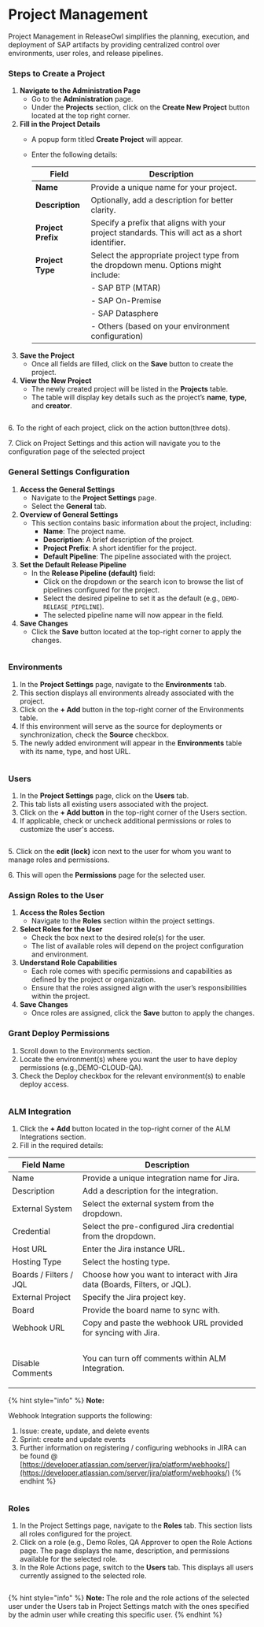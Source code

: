 # Project Management

Project Management in ReleaseOwl simplifies the planning, execution, and deployment of SAP artifacts by providing centralized control over environments, user roles, and release pipelines.

### Steps to Create a Project

1. **Navigate to the Administration Page**
   * Go to the **Administration** page.
   * Under the **Projects** section, click on the **Create New Project** button located at the top right corner.
2. **Fill in the Project Details**
   * A popup form titled **Create Project** will appear.
   *   Enter the following details:

       | **Field**          | **Description**                                                                                |
       | ------------------ | ---------------------------------------------------------------------------------------------- |
       | **Name**           | Provide a unique name for your project.                                                        |
       | **Description**    | Optionally, add a description for better clarity.                                              |
       | **Project Prefix** | Specify a prefix that aligns with your project standards. This will act as a short identifier. |
       | **Project Type**   | Select the appropriate project type from the dropdown menu. Options might include:             |
       |                    | - SAP BTP (MTAR)                                                                               |
       |                    | - SAP On-Premise                                                                               |
       |                    | - SAP Datasphere                                                                               |
       |                    | - Others (based on your environment configuration)                                             |
3. **Save the Project**
   * Once all fields are filled, click on the **Save** button to create the project.
4. **View the New Project**
   * The newly created project will be listed in the **Projects** table.
   * The table will display key details such as the project’s **name**, **type**, and **creator**.

<figure><img src="../../.gitbook/assets/image (179).png" alt=""><figcaption></figcaption></figure>

6\.  To the right of each project, click on the action button(three dots).

7\.  Click on Project Settings and this action will navigate you to the configuration page of the selected project

### General Settings Configuration

1. **Access the General Settings**
   * Navigate to the **Project Settings** page.
   * Select the **General** tab.
2. **Overview of General Settings**
   * This section contains basic information about the project, including:
     * **Name**: The project name.
     * **Description**: A brief description of the project.
     * **Project Prefix**: A short identifier for the project.
     * **Default Pipeline**: The pipeline associated with the project.
3. **Set the Default Release Pipeline**
   * In the **Release Pipeline (default)** field:
     * Click on the dropdown or the search icon to browse the list of pipelines configured for the project.
     * Select the desired pipeline to set it as the default (e.g., `DEMO-RELEASE_PIPELINE`).
     * The selected pipeline name will now appear in the field.
4. **Save Changes**
   * Click the **Save** button located at the top-right corner to apply the changes.

<figure><img src="../../.gitbook/assets/image (181).png" alt=""><figcaption></figcaption></figure>

### Environments

1. In the **Project Settings** page, navigate to the **Environments** tab.
2. This section displays all environments already associated with the project.
3. Click on the **+ Add** button in the top-right corner of the Environments table.
4. If this environment will serve as the source for deployments or synchronization, check the **Source** checkbox.
5. The newly added environment will appear in the **Environments** table with its name, type, and host URL.

<figure><img src="../../.gitbook/assets/image (182).png" alt=""><figcaption></figcaption></figure>

### Users

1. In the **Project Settings** page, click on the **Users** tab.
2. This tab lists all existing users associated with the project.
3. &#x20;Click on the **+ Add button** in the top-right corner of the Users section.
4. &#x20;If applicable, check or uncheck additional permissions or roles to customize the user's access.

<figure><img src="../../.gitbook/assets/image (183).png" alt=""><figcaption></figcaption></figure>

5\.  Click on the **edit (lock)** icon next to the user for whom you want to manage roles and permissions.

6\.  This will open the **Permissions** page for the selected user.

### Assign Roles to the User

1. **Access the Roles Section**
   * Navigate to the **Roles** section within the project settings.&#x20;
2. **Select Roles for the User**
   * Check the box next to the desired role(s) for the user.
   * The list of available roles will depend on the project configuration and environment.
3. **Understand Role Capabilities**
   * Each role comes with specific permissions and capabilities as defined by the project or organization.
   * Ensure that the roles assigned align with the user’s responsibilities within the project.
4. **Save Changes**
   * Once roles are assigned, click the **Save** button to apply the changes.

### Grant Deploy Permissions

1. Scroll down to the Environments section.
2. Locate the environment(s) where you want the user to have deploy permissions (e.g.,DEMO-CLOUD-QA).
3. Check the Deploy checkbox for the relevant environment(s) to enable deploy access.

<figure><img src="../../.gitbook/assets/image (184).png" alt=""><figcaption></figcaption></figure>

### ALM Integration

1. Click the **+ Add** button located in the top-right corner of the ALM Integrations section.
2. &#x20;Fill in the required details:

| Field Name                  | Description                                                               |
| --------------------------- | ------------------------------------------------------------------------- |
| Name                        | Provide a unique integration name for Jira.                               |
| Description                 | Add a description for the integration.                                    |
| External System             | Select the external system from the dropdown.                             |
| Credential                  | Select the pre-configured Jira credential from the dropdown.              |
| Host URL                    | Enter the Jira instance URL.                                              |
| Hosting Type                | Select the hosting type.                                                  |
| Boards / Filters / JQL      | Choose how you want to interact with Jira data (Boards, Filters, or JQL). |
| External Project            | Specify the Jira project key.                                             |
| Board                       | Provide the board name to sync with.                                      |
| Webhook URL                 | Copy and paste the webhook URL provided for syncing with Jira.            |
| <p><br>Disable Comments</p> | You can turn off comments within ALM Integration.                         |

{% hint style="info" %}
**Note:**&#x20;

Webhook Integration supports the following:

1. Issue: create, update, and delete events
2. Sprint: create and update events
3. Further information on registering / configuring webhooks in JIRA can be found @ [https://developer.atlassian.com/server/jira/platform/webhooks/](https://developer.atlassian.com/server/jira/platform/webhooks/)
{% endhint %}

<figure><img src="../../.gitbook/assets/image (186).png" alt=""><figcaption></figcaption></figure>

### Roles

1. In the Project Settings page, navigate to the **Roles** tab. This section lists all roles configured for the project.
2. Click on a role (e.g., Demo Roles, QA Approver to open the Role Actions page. The page displays the name, description, and permissions available for the selected role.
3. In the Role Actions page, switch to the **Users** tab. This displays all users currently assigned to the selected role.

<figure><img src="../../.gitbook/assets/image (187).png" alt=""><figcaption></figcaption></figure>

{% hint style="info" %}
**Note:** The role and the role actions of the selected user under the Users tab in Project Settings match with the ones specified by the admin user while creating this specific user.
{% endhint %}
